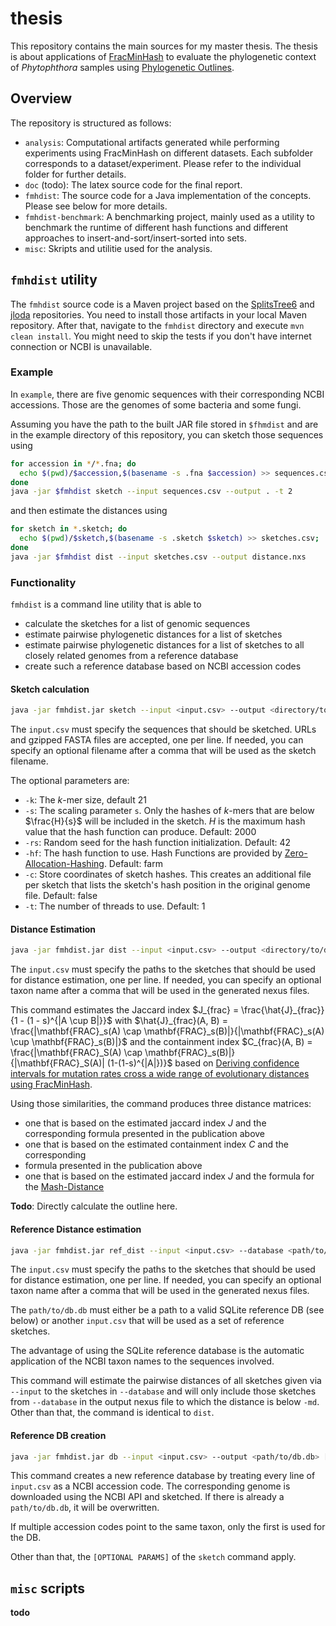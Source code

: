# thesis

This repository contains the main sources for my master thesis. The thesis is
about applications of
[FracMinHash](https://www.biorxiv.org/content/10.1101/2022.01.11.475838v2) to
evaluate the phylogenetic context of _Phytophthora_ samples using [Phylogenetic
Outlines](https://academic.oup.com/gbe/article/13/9/evab213/6370152).

## Overview
The repository is structured as follows:
- `analysis`: Computational artifacts generated while performing experiments
  using FracMinHash on different datasets. Each subfolder corresponds to a
  dataset/experiment. Please refer to the individual folder for further details.
- `doc` (todo): The latex source code for the final report.
- `fmhdist`: The source code for a Java implementation of the concepts. Please
  see below for more details.
- `fmhdist-benchmark`: A benchmarking project, mainly used as a utility to
  benchmark the runtime of different hash functions and different approaches to
  insert-and-sort/insert-sorted into sets.
- `misc`: Skripts and utilitie used for the analysis.

## `fmhdist` utility
The `fmhdist` source code is a Maven project based on the
[SplitsTree6](https://github.com/husonlab/splitstree6) and
[jloda](https://github.com/husonlab/jloda3) repositories. You need to install
those artifacts in your local Maven repository. After that, navigate to the
`fmhdist` directory and execute `mvn clean install`. You might need to skip the
tests if you don't have internet connection or NCBI is unavailable.

### Example
In `example`, there are five genomic sequences with their corresponding NCBI
accessions. Those are the genomes of some bacteria and some fungi.

Assuming you have the path to the built JAR file stored in `$fhmdist` and are in
the example directory of this repository, you can sketch those sequences using

```bash
for accession in */*.fna; do 
  echo $(pwd)/$accession,$(basename -s .fna $accession) >> sequences.csv; 
done
java -jar $fmhdist sketch --input sequences.csv --output . -t 2
```

and then estimate the distances using
```bash
for sketch in *.sketch; do
  echo $(pwd)/$sketch,$(basename -s .sketch $sketch) >> sketches.csv;
done
java -jar $fmhdist dist --input sketches.csv --output distance.nxs
```

### Functionality
`fmhdist` is a command line utility that is able to

- calculate the sketches for a list of genomic sequences
- estimate pairwise phylogenetic distances for a list of sketches
- estimate pairwise phylogenetic distances for a list of sketches to all closely
  related genomes from a reference database
- create such a reference database based on NCBI accession codes

#### Sketch calculation
```bash
java -jar fmhdist.jar sketch --input <input.csv> --output <directory/to/sketches/> [OPTIONAL PARAMS]
```

The `input.csv` must specify the sequences that should be sketched. URLs and
gzipped FASTA files are accepted, one per line. If needed, you can specify an
optional filename after a comma that will be used as the sketch filename.

The optional parameters are:
- `-k`: The $k$-mer size, default 21
- `-s`: The scaling parameter `s`. Only the hashes of $k$-mers that are below
  $\frac{H}{s}$ will be included in the sketch. $H$ is the maximum hash value
  that the hash function can produce. Default: 2000
- `-rs`: Random seed for the hash function initialization. Default: 42
- `-hf`: The hash function to use. Hash Functions are provided by
  [Zero-Allocation-Hashing](https://github.com/OpenHFT/Zero-Allocation-Hashing). Default: farm
- `-c`: Store coordinates of sketch hashes. This creates an additional file per
  sketch that lists the sketch's hash position in the original genome file. Default: false
- `-t`: The number of threads to use. Default: 1 

#### Distance Estimation
```bash
java -jar fmhdist.jar dist --input <input.csv> --output <directory/to/distances> 
```

The `input.csv` must specify the paths to the sketches that should be used for
distance estimation, one per line. If needed, you can specify an optional taxon
name after a comma that will be used in the generated nexus files.

This command estimates the Jaccard index $J_{frac} = \frac{\hat{J}_{frac}}{1 -
(1 - s)^{|A \cup B|}}$ with $\hat{J}_{frac}(A, B) = \frac{|\mathbf{FRAC}_s(A)
\cap \mathbf{FRAC}_s(B)|}{|\mathbf{FRAC}_s(A) \cup \mathbf{FRAC}_s(B)|}$ and the
containment index $C_{frac}(A, B) = \frac{|\mathbf{FRAC}_S(A) \cap
\mathbf{FRAC}_s(B)|}{|\mathbf{FRAC}_S(A)| (1-(1-s)^{|A|})}$ based on [Deriving
confidence intervals for mutation rates cross a wide range of evolutionary
distances using FracMinHash](https://genome.cshlp.org/content/33/7/1061).

Using those similarities, the command produces three distance matrices:
- one that is based on the estimated jaccard index $J$ and the corresponding
  formula presented in the publication above
- one that is based on the estimated containment index $C$ and the corresponding
- formula presented in the publication above
- one that is based on the estimated jaccard index $J$ and the formula for the
  [Mash-Distance](https://genomebiology.biomedcentral.com/articles/10.1186/s13059-016-0997-x)

**Todo**: Directly calculate the outline here.

#### Reference Distance estimation
```bash
java -jar fmhdist.jar ref_dist --input <input.csv> --database <path/to/db.db> --output <directory/to/distances> [-md 0.4] 
```

The `input.csv` must specify the paths to the sketches that should be used for
distance estimation, one per line. If needed, you can specify an optional taxon
name after a comma that will be used in the generated nexus files.

The `path/to/db.db` must either be a path to a valid SQLite reference DB (see
below) or another `input.csv` that will be used as a set of reference sketches.

The advantage of using the SQLite reference database is the automatic
application of the NCBI taxon names to the sequences involved. 

This command will estimate the pairwise distances of all sketches given via
`--input` to the sketches in `--database` and will only include those sketches
from `--database` in the output nexus file to which the distance is below `-md`.
Other than that, the command is identical to `dist`.

#### Reference DB creation
```bash
java -jar fmhdist.jar db --input <input.csv> --output <path/to/db.db> [OPTIONAL PARAMS]
```

This command creates a new reference database by treating every line of
`input.csv` as a NCBI accession code. The corresponding genome is downloaded
using the NCBI API and sketched. If there is already a `path/to/db.db`, it will
be overwritten. 

If multiple accession codes point to the same taxon, only the first is used for
the DB.

Other than that, the `[OPTIONAL PARAMS]` of the `sketch` command apply.

## `misc` scripts
**todo**
